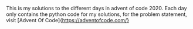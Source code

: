 This is my solutions to the different days in advent of code 2020. 
Each day only contains the python code for my solutions, for the problem statement, visit [Advent Of Code]{https://adventofcode.com/}

